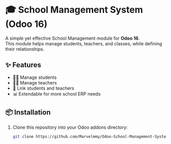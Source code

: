 # 🎓 School Management System (Odoo 16)

A simple yet effective School Management module for **Odoo 16**.  
This module helps manage students, teachers, and classes, while defining their relationships.  

## ✨ Features
- 👩‍🎓 Manage students  
- 👨‍🏫 Manage teachers  
- 🏫 Link students and teachers  
- 📊 Extendable for more school ERP needs  

## 📦 Installation
1. Clone this repository into your Odoo addons directory:
   ```bash
   git clone https://github.com/Marvelmmy/Odoo-School-Management-System-Project.git
